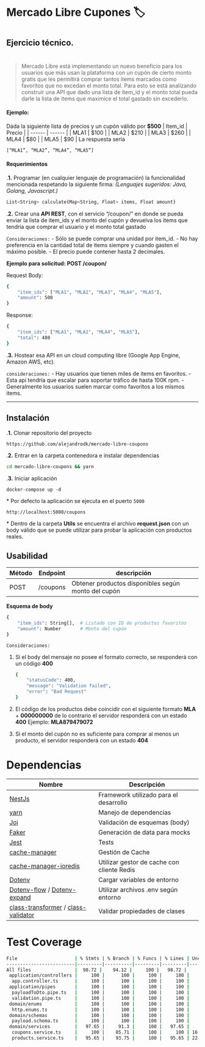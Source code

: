 # Mercado Libre Cupones 🏷
#
## Ejercicio técnico.
#
#
>Mercado Libre está implementando un nuevo beneficio para los usuarios que más usan la
plataforma con un cupón de cierto monto gratis que les permitirá comprar tantos items
marcados como favoritos que no excedan el monto total. Para esto se está analizando
construir una API que dado una lista de item_id y el monto total pueda darle la lista de items
que maximice el total gastado sin excederlo.

#### Ejemplo:
Dada la siguiente lista de precios y un cupón válido por **$500**
| Item_id | Precio |
| ------ | ------ |
| MLA1 | $100 |
| MLA2 | $210 |
| MLA3 | $260 |
| MLA4 | $80 |
| MLA5 | $90 |
La respuesta sería
```sh
[“MLA1”, “MLA2”, “MLA4”, “MLA5”]
```

#### Requerimientos
\.**1.**  Programar (en cualquier lenguaje de programación) la funcionalidad mencionada
respetando la siguiente firma: _(Lenguajes sugeridos: Java, Golang, Javascript.)_
```sh
List<String> calculate(Map<String, Float> items, Float amount)
```
\.**2.** Crear una **API REST**, con el servicio “/coupon/” en donde se pueda enviar la lista de
item_ids y el monto del cupón y devuelva los items que tendría que comprar el usuario y
el monto total gastado

`Consideraciones:`
\- Sólo se puede comprar una unidad por item_id.
\- No hay preferencia en la cantidad total de items siempre y cuando gasten el máximo posible.
\- El precio puede contener hasta 2 decimales.

**Ejemplo para solicitud: POST /coupon/**

Request Body:
```sh
{
    "item_ids": ["MLA1", "MLA2", "MLA3", "MLA4", "MLA5"],
    "amount": 500
}
```
Response:
```sh
{
    "item_ids": ["MLA1", "MLA2", "MLA4", "MLA5"],
    "total": 480
}
```
\.**3.** Hostear esa API en un cloud computing libre (Google App Engine, Amazon AWS, etc).

`consideraciones:`
\- Hay usuarios que tienen miles de items en favoritos.
\- Esta api tendría que escalar para soportar tráfico de hasta 100K rpm.
\- Generalmente los usuarios suelen marcar como favoritos a los mismos items.
___

## Instalación

\.**1.** Clonar repositorio del proyecto
```sh
https://github.com/alejandrodk/mercado-libre-coupons
```
\.**2.** Entrar en la carpeta contenedora e instalar dependencias
```sh
cd mercado-libre-coupons && yarn
```
\.**3.** Iniciar aplicación
```
docker-compose up -d
```

\* Por defecto la aplicación se ejecuta en el puerto `5000`
```
http://localhost:5000/coupons
```
\* Dentro de la carpeta **Utils** se encuentra el archivo **request.json** con un body válido que se puede utilizar para probar la aplicación con productos reales.

## Usabilidad

| Método | Endpoint | descripción |
|--|--|--|
|POST|/coupons| Obtener productos disponibles según monto del cupón

**Esquema de body**
```sh
{
    "item_ids": String[],  # Listado con ID de productos favoritos
    "amount": Number       # Monto del cupón
}
```
`Consideraciones:`
1. Si el body del mensaje no posee el formato correcto, se responderá con un código **400**
    ```sh
    {
        "statusCode": 400,
        "message": "Validation failed",
        "error": "Bad Request"
    }
    ```
2. El código de los productos debe coincidir con el siguiente formato **MLA** + **000000000**
    de lo contrario el servidor responderá con un estado **400**
    Ejemplo:  **MLA879479072**

3. Si el monto del cupón no es suficiente para comprar al menos un producto, el servidor responderá con un estado **404**


# Dependencias

| Nombre | Descripción |
|--|--|
|[NestJs](https://nestjs.com/)| Framework utilizado para el desarrollo
|[yarn](https://yarnpkg.com/)| Manejo de dependencias
|[Joi](https://www.npmjs.com/package/@hapi/joi)| Validación de esquemas (body)
|[Faker](https://www.npmjs.com/package/faker)| Generación de data para mocks
|[Jest](https://www.npmjs.com/package/jest)| Tests
|[cache-manager]()| Gestión de Cache
|[cache-manager-ioredis](https://www.npmjs.com/package/cache-manager-ioredis)| Utilizar gestor de cache con cliente Redis
|[Dotenv]()|Cargar variables de entorno
|[Dotenv-flow](https://www.npmjs.com/package/dotenv-flow) / [Dotenv-expand](https://www.npmjs.com/package/dotenv-expand)| Utilizar archivos .env según entorno
|[class-transformer]() / [class-validator]()| Validar propiedades de clases

# Test Coverage
```sh
File                     | % Stmts | % Branch | % Funcs | % Lines | Uncovered Line #s
-------------------------|---------|----------|---------|---------|-------------------
All files                |  98.72 |    94.12 |     100 |   98.72 |
 application/controllers |     100 |      100 |     100 |     100 |
  app.controller.ts      |     100 |      100 |     100 |     100 |
 application/pipes       |     100 |      100 |     100 |     100 |
  payloadToDto.pipe.ts   |     100 |      100 |     100 |     100 |
  validation.pipe.ts     |     100 |      100 |     100 |     100 |
 domain/enums            |     100 |      100 |     100 |     100 |
  http.enums.ts          |     100 |      100 |     100 |     100 |
 domain/schemas          |     100 |      100 |     100 |     100 |
  payload.schema.ts      |     100 |      100 |     100 |     100 |
 domain/services         |   97.65 |     91.3 |     100 |   97.65 |
  coupons.service.ts     |     100 |    85.71 |     100 |     100 | 16
  products.service.ts    |   95.65 |    93.75 |     100 |   95.65 | 22-23
```